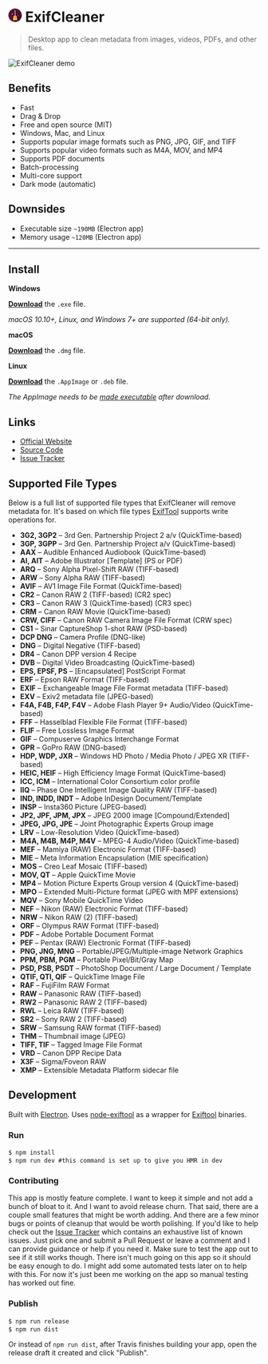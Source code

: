 # <img src="static/icon.png" height=27 alt="ExifCleaner Logo"> ExifCleaner

> Desktop app to clean metadata from images, videos, PDFs, and other files.

![ExifCleaner demo](https://user-images.githubusercontent.com/28652/71770980-f04e8b80-2f2b-11ea-90f1-4393ec57adc0.gif)

## Benefits

- Fast
- Drag & Drop
- Free and open source (MIT)
- Windows, Mac, and Linux
- Supports popular image formats such as PNG, JPG, GIF, and TIFF
- Supports popular video formats such as M4A, MOV, and MP4
- Supports PDF documents
- Batch-processing
- Multi-core support
- Dark mode (automatic)

## Downsides

- Executable size `~190MB` (Electron app)
- Memory usage `~120MB` (Electron app)

---

## Install

**Windows**

[**Download**](https://github.com/szTheory/exifcleaner/releases/latest) the `.exe` file.

_macOS 10.10+, Linux, and Windows 7+ are supported (64-bit only)._

**macOS**

[**Download**](https://github.com/szTheory/exifcleaner/releases/latest) the `.dmg` file.

**Linux**

[**Download**](https://github.com/szTheory/exifcleaner/releases/latest) the `.AppImage` or `.deb` file.

_The AppImage needs to be [made executable](http://discourse.appimage.org/t/how-to-make-an-appimage-executable/80) after download._

## Links

- [Official Website](https://exifcleaner.com)
- [Source Code](https://github.com/szTheory/exifcleaner)
- [Issue Tracker](https://github.com/szTheory/exifcleaner/issues)

## Supported File Types

Below is a full list of supported file types that ExifCleaner will remove metadata for. It's based on which file types [ExifTool](https://exiftool.org/) supports write operations for.

* **3G2, 3GP2** – 3rd Gen. Partnership Project 2 a/v (QuickTime-based)
* **3GP, 3GPP** – 3rd Gen. Partnership Project a/v (QuickTime-based)
* **AAX** – Audible Enhanced Audiobook (QuickTime-based)
* **AI, AIT** – Adobe Illustrator [Template] (PS or PDF)
* **ARQ** – Sony Alpha Pixel-Shift RAW (TIFF-based)
* **ARW** – Sony Alpha RAW (TIFF-based)
* **AVIF** – AV1 Image File Format (QuickTime-based)
* **CR2** – Canon RAW 2 (TIFF-based) (CR2 spec)
* **CR3** – Canon RAW 3 (QuickTime-based) (CR3 spec)
* **CRM** – Canon RAW Movie (QuickTime-based)
* **CRW, CIFF** – Canon RAW Camera Image File Format (CRW spec)
* **CS1** – Sinar CaptureShop 1-shot RAW (PSD-based)
* **DCP	DNG** – Camera Profile (DNG-like)
* **DNG** – Digital Negative (TIFF-based)
* **DR4** – Canon DPP version 4 Recipe
* **DVB** – Digital Video Broadcasting (QuickTime-based)
* **EPS, EPSF, PS** – [Encapsulated] PostScript Format
* **ERF** – Epson RAW Format (TIFF-based)
* **EXIF** – Exchangeable Image File Format metadata (TIFF-based)
* **EXV** – Exiv2 metadata file (JPEG-based)
* **F4A, F4B, F4P, F4V** – Adobe Flash Player 9+ Audio/Video (QuickTime-based)
* **FFF** – Hasselblad Flexible File Format (TIFF-based)
* **FLIF** – Free Lossless Image Format
* **GIF** – Compuserve Graphics Interchange Format
* **GPR** – GoPro RAW (DNG-based)
* **HDP, WDP, JXR** – Windows HD Photo / Media Photo / JPEG XR (TIFF-based)
* **HEIC, HEIF** – High Efficiency Image Format (QuickTime-based)
* **ICC, ICM** – International Color Consortium color profile
* **IIQ** – Phase One Intelligent Image Quality RAW (TIFF-based)
* **IND, INDD, INDT** – Adobe InDesign Document/Template
* **INSP** – Insta360 Picture (JPEG-based)
* **JP2, JPF, JPM, JPX** – JPEG 2000 image [Compound/Extended]
* **JPEG, JPG, JPE** – Joint Photographic Experts Group image
* **LRV** – Low-Resolution Video (QuickTime-based)
* **M4A, M4B, M4P, M4V** – MPEG-4 Audio/Video (QuickTime-based)
* **MEF** – Mamiya (RAW) Electronic Format (TIFF-based)
* **MIE** – Meta Information Encapsulation (MIE specification)
* **MOS** – Creo Leaf Mosaic (TIFF-based)
* **MOV, QT** – Apple QuickTime Movie
* **MP4** – Motion Picture Experts Group version 4 (QuickTime-based)
* **MPO** – Extended Multi-Picture format (JPEG with MPF extensions)
* **MQV** – Sony Mobile QuickTime Video
* **NEF** – Nikon (RAW) Electronic Format (TIFF-based)
* **NRW** – Nikon RAW (2) (TIFF-based)
* **ORF** – Olympus RAW Format (TIFF-based)
* **PDF** – Adobe Portable Document Format
* **PEF** – Pentax (RAW) Electronic Format (TIFF-based)
* **PNG, JNG, MNG** – Portable/JPEG/Multiple-image Network Graphics
* **PPM, PBM, PGM** – Portable Pixel/Bit/Gray Map
* **PSD, PSB, PSDT** – PhotoShop Document / Large Document / Template
* **QTIF, QTI, QIF** – QuickTime Image File
* **RAF** – FujiFilm RAW Format
* **RAW** – Panasonic RAW (TIFF-based)
* **RW2** – Panasonic RAW 2 (TIFF-based)
* **RWL** – Leica RAW (TIFF-based)
* **SR2** – Sony RAW 2 (TIFF-based)
* **SRW** – Samsung RAW format (TIFF-based)
* **THM** – Thumbnail image (JPEG)
* **TIFF, TIF** – Tagged Image File Format
* **VRD** – Canon DPP Recipe Data
* **X3F** – Sigma/Foveon RAW
* **XMP** – Extensible Metadata Platform sidecar file

## Development

Built with [Electron](https://electronjs.org). Uses [node-exiftool](https://www.npmjs.com/package/node-exiftool) as a wrapper for [Exiftool](https://exiftool.org/) binaries.

### Run

```
$ npm install
$ npm run dev #this command is set up to give you HMR in dev
```

### Contributing

This app is mostly feature complete. I want to keep it simple and not add a bunch of bloat to it. And I want to avoid release churn. That said, there are a couple small features that might be worth adding. And there are a few minor bugs or points of cleanup that would be worth polishing. If you'd like to help check out the [Issue Tracker](https://github.com/szTheory/exifcleaner/issues) which contains an exhaustive list of known issues. Just pick one and submit a Pull Request or leave a comment and I can provide guidance or help if you need it. Make sure to test the app out to see if it still works though. There isn't much going on this app so it should be easy enough to do. I might add some automated tests later on to help with this. For now it's just been me working on the app so manual testing has worked out fine.

### Publish

```
$ npm run release
$ npm run dist
```

Or instead of `npm run dist`, after Travis finishes building your app, open the release draft it created and click "Publish".
